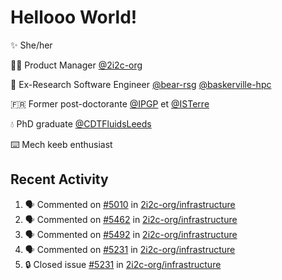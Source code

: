 # Hellooo World!

✨ She/her

👩‍💻 Product Manager [@2i2c-org](https://2i2c.org/)

🐻 Ex-Research Software Engineer [@bear-rsg](https://github.com/bear-rsg) [@baskerville-hpc](https://github.com/baskerville-hpc) 

🇫🇷 Former post-doctorante [@IPGP](https://github.com/IPGP) et [@ISTerre](https://www.isterre.fr/) 

💧 PhD graduate [@CDTFluidsLeeds](https://fluid-dynamics.leeds.ac.uk/) 

⌨️ Mech keeb enthusiast 

## Recent Activity 

<!--START_SECTION:activity-->
1. 🗣 Commented on [#5010](https://github.com/2i2c-org/infrastructure/issues/5010#issuecomment-2643048567) in [2i2c-org/infrastructure](https://github.com/2i2c-org/infrastructure)
2. 🗣 Commented on [#5462](https://github.com/2i2c-org/infrastructure/issues/5462#issuecomment-2643042675) in [2i2c-org/infrastructure](https://github.com/2i2c-org/infrastructure)
3. 🗣 Commented on [#5492](https://github.com/2i2c-org/infrastructure/issues/5492#issuecomment-2639581735) in [2i2c-org/infrastructure](https://github.com/2i2c-org/infrastructure)
4. 🗣 Commented on [#5231](https://github.com/2i2c-org/infrastructure/issues/5231#issuecomment-2636476324) in [2i2c-org/infrastructure](https://github.com/2i2c-org/infrastructure)
5. 🔒 Closed issue [#5231](https://github.com/2i2c-org/infrastructure/issues/5231) in [2i2c-org/infrastructure](https://github.com/2i2c-org/infrastructure)
<!--END_SECTION:activity-->

